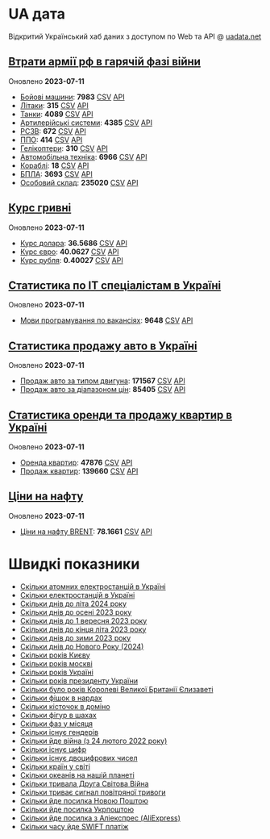 # UA дата
Відкритий Український хаб даних з доступом по Web та API @ [uadata.net](https://uadata.net/)

## [Втрати армії рф в гарячій фазі війни](https://uadata.net/vtraty-rf.data)
Оновлено **2023-07-11**

- [Бойові машини](https://uadata.net/vtraty-rf:bbm.data): **7983** [CSV](/vtraty-rf/bbm.csv)  [API](https://uadata.net/api?e=1) 
- [Літаки](https://uadata.net/vtraty-rf:planes.data): **315** [CSV](/vtraty-rf/planes.csv)  [API](https://uadata.net/api?e=2) 
- [Танки](https://uadata.net/vtraty-rf:tanks.data): **4089** [CSV](/vtraty-rf/tanks.csv)  [API](https://uadata.net/api?e=3) 
- [Артилерійські системи](https://uadata.net/vtraty-rf:artilery.data): **4385** [CSV](/vtraty-rf/artilery.csv)  [API](https://uadata.net/api?e=4) 
- [РСЗВ](https://uadata.net/vtraty-rf:rszv.data): **672** [CSV](/vtraty-rf/rszv.csv)  [API](https://uadata.net/api?e=5) 
- [ППО](https://uadata.net/vtraty-rf:ppo.data): **414** [CSV](/vtraty-rf/ppo.csv)  [API](https://uadata.net/api?e=6) 
- [Гелікоптери](https://uadata.net/vtraty-rf:helicopters.data): **310** [CSV](/vtraty-rf/helicopters.csv)  [API](https://uadata.net/api?e=7) 
- [Автомобільна техніка](https://uadata.net/vtraty-rf:auto.data): **6966** [CSV](/vtraty-rf/auto.csv)  [API](https://uadata.net/api?e=8) 
- [Кораблі](https://uadata.net/vtraty-rf:ships.data): **18** [CSV](/vtraty-rf/ships.csv)  [API](https://uadata.net/api?e=9) 
- [БПЛА](https://uadata.net/vtraty-rf:bpla.data): **3693** [CSV](/vtraty-rf/bpla.csv)  [API](https://uadata.net/api?e=11) 
- [Особовий склад](https://uadata.net/vtraty-rf.data): **235020** [CSV](/vtraty-rf.csv)  [API](https://uadata.net/api?e=12) 

## [Курс гривні](https://uadata.net/kurs-hryvni.data)
Оновлено **2023-07-11**

- [Курс долара](https://uadata.net/kurs-hryvni.data): **36.5686** [CSV](/kurs-hryvni.csv)  [API](https://uadata.net/api?e=31) 
- [Курс євро](https://uadata.net/kurs-hryvni:euro-to-hryvna.data): **40.0627** [CSV](/kurs-hryvni/euro-to-hryvna.csv)  [API](https://uadata.net/api?e=32) 
- [Курс рубля](https://uadata.net/kurs-hryvni:fubl-to-hryvna.data): **0.40027** [CSV](/kurs-hryvni/fubl-to-hryvna.csv)  [API](https://uadata.net/api?e=33) 

## [Статистика по ІТ спеціалістам в Україні](https://uadata.net/rozrobka-softu.data)
Оновлено **2023-07-11**

- [Мови програмування по вакансіях](https://uadata.net/rozrobka-softu.data): **9648** [CSV](/rozrobka-softu.csv)  [API](https://uadata.net/api?e=39) 

## [Статистика продажу авто в Україні](https://uadata.net/automobiles.data)
Оновлено **2023-07-11**

- [Продаж авто за типом двигуна](https://uadata.net/automobiles.data): **171567** [CSV](/automobiles.csv)  [API](https://uadata.net/api?e=41) 
- [Продаж авто за діапазоном цін](https://uadata.net/automobiles:auto-prices.data): **85405** [CSV](/automobiles/auto-prices.csv)  [API](https://uadata.net/api?e=42) 

## [Статистика оренди та продажу квартир в Україні](https://uadata.net/flats.data)
Оновлено **2023-07-11**

- [Оренда квартир](https://uadata.net/flats.data): **47876** [CSV](/flats.csv)  [API](https://uadata.net/api?e=45) 
- [Продаж квартир](https://uadata.net/flats:sell-flat.data): **139660** [CSV](/flats/sell-flat.csv)  [API](https://uadata.net/api?e=46) 

## [Ціни на нафту](https://uadata.net/ciny-na-naftu.data)
Оновлено **2023-07-11**

- [Ціни на нафту BRENT](https://uadata.net/ciny-na-naftu.data): **78.1661** [CSV](/ciny-na-naftu.csv)  [API](https://uadata.net/api?e=59) 

# Швидкі показники
- [Скільки атомних електростанцій в Україні](https://uadata.net/skilki-yadenih-stanciy.data)
- [Скільки електростанцій в Україні](https://uadata.net/skilki-electro-stanciy.data)
- [Скільки днів до літа 2024 року](https://uadata.net/skilki-dniv-do-lita.data)
- [Скільки днів до осені 2023 року](https://uadata.net/skilki-dniv-do-oseni.data)
- [Скільки днів до 1 вересня 2023 року](https://uadata.net/skilki-dniv-do-1-veresnya.data)
- [Скільки днів до кінця літа 2023 року](https://uadata.net/skilki-dniv-do-kinca-lita.data)
- [Скільки днів до зими 2023 року](https://uadata.net/skilki-dniv-do-zymy.data)
- [Скільки днів до Нового Року (2024)](https://uadata.net/skilki-dniv-do-novoho-roku.data)
- [Скільки років Києву](https://uadata.net/skilki-rokiv-kyevu.data)
- [Скільки років москві](https://uadata.net/skilki-rokiv-moskvi.data)
- [Скільки років Україні](https://uadata.net/skilki-rokiv-ukraini.data)
- [Скільки років президенту України](https://uadata.net/skilki-rokiv-presidentu.data)
- [Скільки було років Королеві Великої Британії Єлизаветі](https://uadata.net/skilki-rokiv-korolevi.data)
- [Скільки фішок в нардах](https://uadata.net/skilki-fishok-v-nardah.data)
- [Скільки кісточок в доміно](https://uadata.net/skilki-fishok-v-domino.data)
- [Скільки фігур в шахах](https://uadata.net/skilki-fishok-v-shahah.data)
- [Скільки фаз у місяця](https://uadata.net/skilki-faz-u-misyacya.data)
- [Скільки існує гендерів](https://uadata.net/skilki-genderiv.data)
- [Скільки йде війна (з 24 лютого 2022 року)](https://uadata.net/skilki-ide-viyna.data)
- [Скільки існує цифр](https://uadata.net/skilki-cyfr.data)
- [Скільки існує двоцифрових чисел](https://uadata.net/skilki-2-cyfr-chysel.data)
- [Скільки країн у світі](https://uadata.net/skilki-krain.data)
- [Скільки океанів на нашій планеті](https://uadata.net/skilki-okeaniv.data)
- [Скільки тривала Друга Світова Війна](https://uadata.net/skilki-tryvala-druga-svitova.data)
- [Скільки триває сигнал повітряної тривоги](https://uadata.net/skilki-tryve-tryvoga.data)
- [Скільки йде посилка Новою Поштою](https://uadata.net/skilki-ide-posylka-novoi-poshty.data)
- [Скільки йде посилка Укрпоштою](https://uadata.net/skilki-ide-posylka-ukrposhty.data)
- [Скільки йде посилка з Аліекспрес (AliExpress)](https://uadata.net/skilki-ide-posylka-aliexpress.data)
- [Скільки часу йде SWIFT платіж](https://uadata.net/skilki-ide-swift-perekaz.data)

